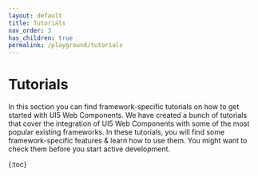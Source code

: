 ```yaml
---
layout: default
title: Tutorials
nav_order: 3
has_children: true
permalink: /playground/tutorials
---
```


# Tutorials

In this section you can find framework-specific tutorials on how to get started with UI5 Web Components. We have created a bunch of tutorials that cover the integration of UI5 Web Components with some of the most popular existing frameworks. In these tutorials, you will find some framework-specific features & learn how to use them. You might want to check them before you start active development.

{:toc}
